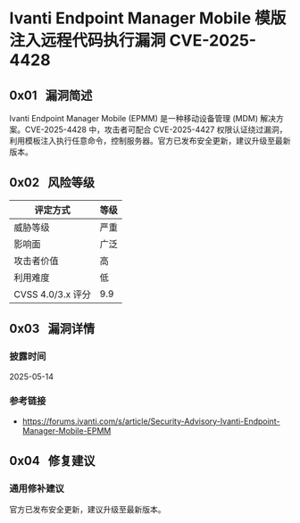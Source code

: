 # Ivanti Endpoint Manager Mobile 模版注入远程代码执行漏洞 CVE-2025-4428

## 0x01   漏洞简述

Ivanti Endpoint Manager Mobile (EPMM) 是一种移动设备管理 (MDM) 解决方案。CVE-2025-4428 中，攻击者可配合 CVE-2025-4427 权限认证绕过漏洞，利用模板注入执行任意命令，控制服务器。官方已发布安全更新，建议升级至最新版本。

## 0x02   风险等级

| 评定方式            | 等级  |
| --------------- | --- |
| 威胁等级            | 严重  |
| 影响面             | 广泛  |
| 攻击者价值           | 高   |
| 利用难度            | 低   |
| CVSS 4.0/3.x 评分 | 9.9 |

## 0x03   漏洞详情

### 披露时间

2025-05-14

### 参考链接

- https://forums.ivanti.com/s/article/Security-Advisory-Ivanti-Endpoint-Manager-Mobile-EPMM

## 0x04   修复建议

### 通用修补建议

官方已发布安全更新，建议升级至最新版本。
